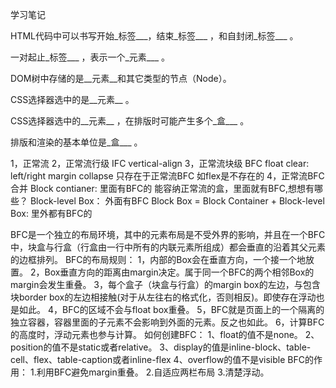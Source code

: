 学习笔记

HTML代码中可以书写开始_标签___，结束_标签___ ，和自封闭_标签___ 。

一对起止_标签___ ，表示一个_元素___ 。

DOM树中存储的是__元素__和其它类型的节点（Node）。

CSS选择器选中的是__元素__ 。

CSS选择器选中的__元素__ ，在排版时可能产生多个_盒___ 。

排版和渲染的基本单位是_盒___ 。

1，正常流
2，正常流行级  IFC vertical-align
3，正常流块级  BFC float clear: left/right
margin collapse 只存在于正常流BFC 如flex是不存在的
4，正常流BFC合并
Block contianer: 里面有BFC的
能容纳正常流的盒，里面就有BFC,想想有哪些？
Block-level Box： 外面有BFC
Block Box = Block Container + Block-level Box:
里外都有BFC的

BFC是一个独立的布局环境，其中的元素布局是不受外界的影响，并且在一个BFC中，块盒与行盒（行盒由一行中所有的内联元素所组成）都会垂直的沿着其父元素的边框排列。
BFC的布局规则：
1，内部的Box会在垂直方向，一个接一个地放置。
2，Box垂直方向的距离由margin决定。属于同一个BFC的两个相邻Box的margin会发生重叠。
3，每个盒子（块盒与行盒）的margin box的左边，与包含块border box的左边相接触(对于从左往右的格式化，否则相反)。即使存在浮动也是如此。
4，BFC的区域不会与float box重叠。
5，BFC就是页面上的一个隔离的独立容器，容器里面的子元素不会影响到外面的元素。反之也如此。
6，计算BFC的高度时，浮动元素也参与计算。
如何创建BFC：
1、float的值不是none。
2、position的值不是static或者relative。
3、display的值是inline-block、table-cell、flex、table-caption或者inline-flex
4、overflow的值不是visible
BFC的作用：
1.利用BFC避免margin重叠。
2.自适应两栏布局
3.清楚浮动。